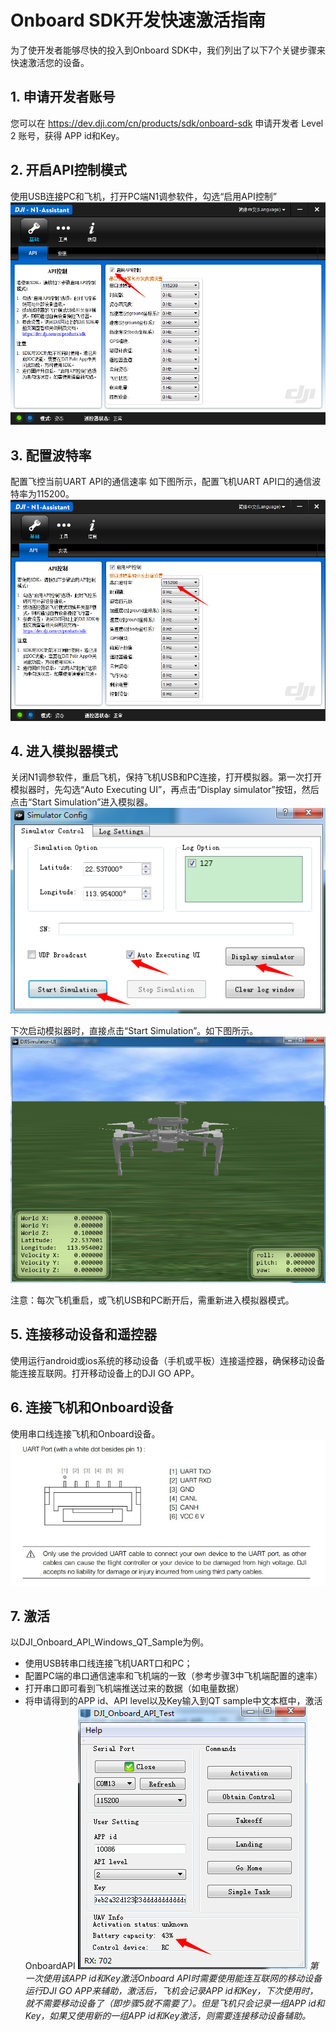 # Onboard SDK开发快速激活指南
为了使开发者能够尽快的投入到Onboard SDK中，我们列出了以下7个关键步骤来快速激活您的设备。
## 1. 申请开发者账号
您可以在 https://dev.dji.com/cn/products/sdk/onboard-sdk 申请开发者 Level 2 账号，获得 APP id和Key。
## 2. 开启API控制模式
使用USB连接PC和飞机，打开PC端N1调参软件，勾选“启用API控制”
![Enable API Control](Images/N1UI.png)
## 3. 配置波特率
配置飞控当前UART API的通信速率
如下图所示，配置飞机UART API口的通信波特率为115200。
![Configure the Baud](Images/baudrate.png)
## 4. 进入模拟器模式
关闭N1调参软件，重启飞机，保持飞机USB和PC连接，打开模拟器。第一次打开模拟器时，先勾选“Auto Executing UI”，再点击“Display simulator”按钮，然后点击“Start Simulation”进入模拟器。
![simulatorUI1](Images/simulatorUI1.png)

下次启动模拟器时，直接点击“Start Simulation”。如下图所示。
![simulatorUI2](Images/simulatorUI2.png)

注意：每次飞机重启，或飞机USB和PC断开后，需重新进入模拟器模式。
## 5. 连接移动设备和遥控器
使用运行android或ios系统的移动设备（手机或平板）连接遥控器，确保移动设备能连接互联网。打开移动设备上的DJI GO APP。
## 6. 连接飞机和Onboard设备
使用串口线连接飞机和Onboard设备。
![Connecter](Images/Connecter.jpg)
## 7. 激活
以DJI_Onboard_API_Windows_QT_Sample为例。
* 使用USB转串口线连接飞机UART口和PC；
* 配置PC端的串口通信速率和飞机端的一致（参考步骤3中飞机端配置的速率）
* 打开串口即可看到飞机端推送过来的数据（如电量数据）
* 将申请得到的APP id、API level以及Key输入到QT sample中文本框中，激活OnboardAPI
![QT](Images/QtExample.png)
*第一次使用该APP id和Key激活Onboard API时需要使用能连互联网的移动设备运行DJI GO APP来辅助，激活后，飞机会记录APP id和Key，下次使用时，就不需要移动设备了（即步骤5就不需要了）。但是飞机只会记录一组APP id和Key，如果又使用新的一组APP id和Key激活，则需要连接移动设备辅助。*